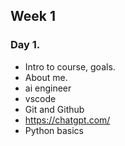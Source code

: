 ## Week 1

### Day 1.

- Intro to course, goals.
- About me.
- ai engineer
- vscode
- Git and Github
- https://chatgpt.com/
- Python basics
